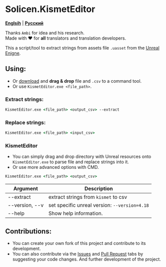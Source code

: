 # Solicen.KismetEditor

[**Englsih**](/README.md) | [**Русский**](./docs/ru/README.ru.md)

Thanks `Ambi` for idea and his research. <br>
Made with ❤️ for **all** translators and translation developers.

This a script/tool to extract strings from assets file `.uasset` from the [Unreal Enigne](https://www.unrealengine.com/). 

## Using:
* Or [download](https://github.com/SolicenTEAM/KismetEditor/releases) and **drag & drop** file and `.csv` to a command tool.
* Or use `KismetEditor.exe <file_path>`.
### Extract strings:
```cmd
KismetEditor.exe <file_path> <output_csv> --extract
```
### Replace strings:
```cmd 
KismetEditor.exe <file_path> <input_csv> 
```

### KismetEditor
* You can simply drag and drop directory with Unreal resources onto `KismetEditor.exe` to parse file and replace strings into it. 
* Or use more advanced options with CMD.

```cmd
KismetEditor.exe <file_path> <output_csv> 
```
| Argument | Description |
|----------|-------------|
| --extract | extract strings from `kismet` to csv
| --version, --v | set specific unreal version: `--version=4.18`
| --help | Show help information.

## Contributions:
* You can create your own fork of this project and contribute to its development.
* You can also contribute via the [Issues](https://github.com/SolicenTEAM/KismetEditor/issues) and [Pull Request](https://github.com/SolicenTEAM/KismetEditor/pulls) tabs by suggesting your code changes. And further development of the project. 

